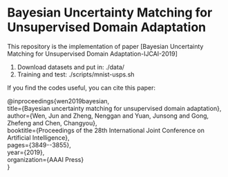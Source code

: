 # Bayesian Uncertainty Matching for Unsupervised Domain Adaptation

This repository is the implementation of paper [Bayesian Uncertainty Matching for Unsupervised Domain Adaptation-IJCAI-2019]


1. Download datasets and put in: ./data/
2. Training and test:  ./scripts/mnist-usps.sh

If you find the codes useful, you can cite this paper:

@inproceedings{wen2019bayesian,                            
 title={Bayesian uncertainty matching for unsupervised domain adaptation},                           
 author={Wen, Jun and Zheng, Nenggan and Yuan, Junsong and Gong, Zhefeng and Chen, Changyou},                                                              
 booktitle={Proceedings of the 28th International Joint Conference on Artificial Intelligence},            
 pages={3849--3855},                                            
 year={2019},                                  
 organization={AAAI Press}                                                    
}
